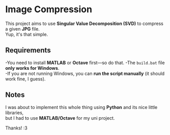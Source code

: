 # Image Compression

This project aims to use **Singular Value Decomposition (SVD)** to compress a given **JPG** file.  
Yup, it's that simple.

## Requirements

-You need to install **MATLAB** or **Octave** first—so do that.
-The `build.bat` file **only works for Windows**.  
-If you are not running Windows, you can **run the script manually** (it should work fine, I guess).  

## Notes

I was about to implement this whole thing using **Python** and its nice little libraries,  
but I had to use **MATLAB/Octave** for my uni project.  

Thanks! :3
